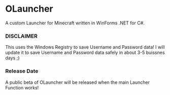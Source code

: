 # OLauncher
A custom Launcher for Minecraft written in WinForms .NET for C#.

### DISCLAIMER
This uses the Windows Registry to save Username and Password data!
I will update it to save Username and Password data safely in about 3-5 buissnes days ;)

### Release Date
A public beta of OLauncher will be released when the main Launcher Function works!
